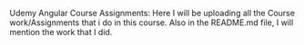 Udemy Angular Course Assignments:
Here I will be uploading all the Course work/Assignments that i do in this course. 
Also in the README.md file, I will mention the work that I did.